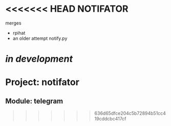 <<<<<<< HEAD
NOTIFATOR
==============

merges

- rpihat
- an older attempt notify.py

*in development*
=======
# Project: notifator 
 
## Module: telegram 
 
>>>>>>> 636d65dfce204c5b72894b51cc419cddcbc417cf
